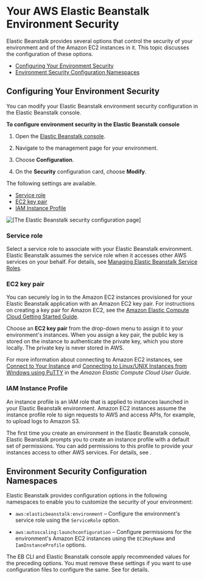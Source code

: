 # Your AWS Elastic Beanstalk Environment Security<a name="using-features.managing.security"></a>

Elastic Beanstalk provides several options that control the security of your environment and of the Amazon EC2 instances in it\. This topic discusses the configuration of these options\.


+ [Configuring Your Environment Security](#using-features.managing.security.console)
+ [Environment Security Configuration Namespaces](#using-features.managing.security.namespaces)

## Configuring Your Environment Security<a name="using-features.managing.security.console"></a>

You can modify your Elastic Beanstalk environment security configuration in the Elastic Beanstalk console\.

**To configure environment security in the Elastic Beanstalk console**

1. Open the [Elastic Beanstalk console](https://console.aws.amazon.com/elasticbeanstalk)\.

1. Navigate to the management page for your environment\.

1. Choose **Configuration**\.

1. On the **Security** configuration card, choose **Modify**\.

The following settings are available\.


+ [Service role](#using-features.managing.security.servicerole)
+ [EC2 key pair](#using-features.managing.security.keypair)
+ [IAM Instance Profile](#using-features.managing.security.profile)

![\[The Elastic Beanstalk security configuration page\]](http://docs.aws.amazon.com/elasticbeanstalk/latest/dg/images/aeb-env-config-security-page.png)

### Service role<a name="using-features.managing.security.servicerole"></a>

Select a service role to associate with your Elastic Beanstalk environment\. Elastic Beanstalk assumes the service role when it accesses other AWS services on your behalf\. For details, see [Managing Elastic Beanstalk Service Roles](iam-servicerole.md)\. 

### EC2 key pair<a name="using-features.managing.security.keypair"></a>

You can securely log in to the Amazon EC2 instances provisioned for your Elastic Beanstalk application with an Amazon EC2 key pair\. For instructions on creating a key pair for Amazon EC2, see the [Amazon Elastic Compute Cloud Getting Started Guide](http://docs.aws.amazon.com/AWSEC2/latest/GettingStartedGuide/)\. 

Choose an **EC2 key pair** from the drop\-down menu to assign it to your environment's instances\. When you assign a key pair, the public key is stored on the instance to authenticate the private key, which you store locally\. The private key is never stored in AWS\.

For more information about connecting to Amazon EC2 instances, see [Connect to Your Instance](http://docs.aws.amazon.com/AWSEC2/latest/UserGuide/AccessingInstances.html) and [ Connecting to Linux/UNIX Instances from Windows using PuTTY](http://docs.aws.amazon.com/AWSEC2/latest/UserGuide/putty.html) in the *Amazon Elastic Compute Cloud User Guide*\. 

### IAM Instance Profile<a name="using-features.managing.security.profile"></a>

An instance profile is an IAM role that is applied to instances launched in your Elastic Beanstalk environment\. Amazon EC2 instances assume the instance profile role to sign requests to AWS and access APIs, for example, to upload logs to Amazon S3\.

The first time you create an environment in the Elastic Beanstalk console, Elastic Beanstalk prompts you to create an instance profile with a default set of permissions\. You can add permissions to this profile to provide your instances access to other AWS services\. For details, see \.

## Environment Security Configuration Namespaces<a name="using-features.managing.security.namespaces"></a>

Elastic Beanstalk provides configuration options in the following namespaces to enable you to customize the security of your environment:

+ `aws:elasticbeanstalk:environment` – Configure the environment's service role using the `ServiceRole` option\.

+ `aws:autoscaling:launchconfiguration` – Configure permissions for the environment's Amazon EC2 instances using the `EC2KeyName` and `IamInstanceProfile` options\.

The EB CLI and Elastic Beanstalk console apply recommended values for the preceding options\. You must remove these settings if you want to use configuration files to configure the same\. See  for details\.